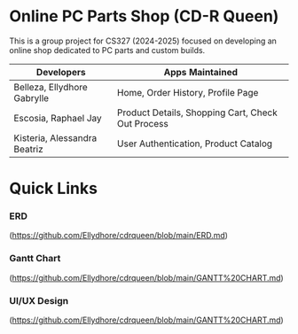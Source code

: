 # Online PC Parts Shop (CD-R Queen)
This is a group project for CS327 (2024-2025) focused on developing an online shop dedicated to PC parts and custom builds.


| **Developers**                    | **Apps Maintained**                               |
| --------------------------------- | ------------------------------------------------- |
| Belleza, Ellydhore Gabrylle       | Home, Order History, Profile Page                 |
| Escosia, Raphael Jay              | Product Details, Shopping Cart, Check Out Process |
| Kisteria, Alessandra Beatriz      | User Authentication, Product Catalog              |

# Quick Links

### ERD 
  (https://github.com/Ellydhore/cdrqueen/blob/main/ERD.md)

### Gantt Chart
  (https://github.com/Ellydhore/cdrqueen/blob/main/GANTT%20CHART.md)

### UI/UX Design
  (https://github.com/Ellydhore/cdrqueen/blob/main/GANTT%20CHART.md)
